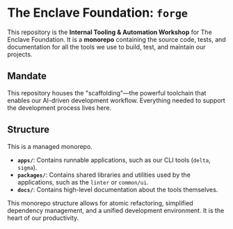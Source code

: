 # The Enclave Foundation: `forge`

This repository is the **Internal Tooling & Automation Workshop** for The Enclave Foundation. It is a **monorepo** containing the source code, tests, and documentation for all the tools we use to build, test, and maintain our projects.

## Mandate

This repository houses the "scaffolding"—the powerful toolchain that enables our AI-driven development workflow. Everything needed to support the development process lives here.

## Structure

This is a managed monorepo.
-   **`apps/`**: Contains runnable applications, such as our CLI tools (`delta`, `sigma`).
-   **`packages/`**: Contains shared libraries and utilities used by the applications, such as the `linter` or `common/ui`.
-   **`docs/`**: Contains high-level documentation about the tools themselves.

This monorepo structure allows for atomic refactoring, simplified dependency management, and a unified development environment. It is the heart of our productivity.
